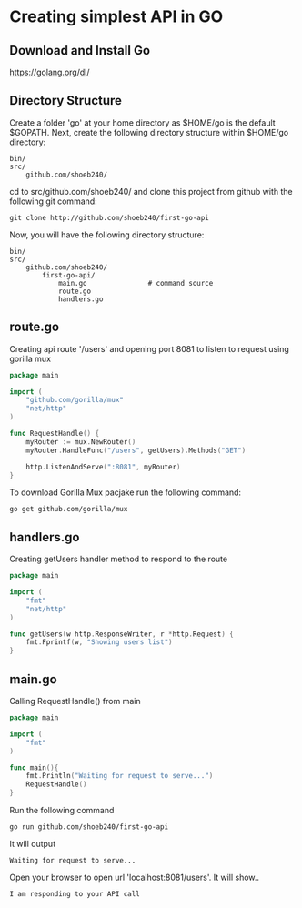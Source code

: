 # Creating simplest API in GO

## Download and Install Go
https://golang.org/dl/

## Directory Structure
Create a folder 'go' at your home directory as $HOME/go is the default $GOPATH. Next, create the following directory structure within $HOME/go directory:

```cgo
bin/
src/
    github.com/shoeb240/	
```

cd to src/github.com/shoeb240/ and clone this project from github with the following git command:
```cgo
git clone http://github.com/shoeb240/first-go-api
```

Now, you will have the following directory structure:
```cgo
bin/
src/
    github.com/shoeb240/
	    first-go-api/
	        main.go               # command source
	        route.go               
	        handlers.go               
```

## route.go
Creating api route '/users' and opening port 8081 to listen to request using gorilla mux

```go
package main

import (
    "github.com/gorilla/mux"
    "net/http"
)

func RequestHandle() {
    myRouter := mux.NewRouter()
    myRouter.HandleFunc("/users", getUsers).Methods("GET")

    http.ListenAndServe(":8081", myRouter)
}
```

To download Gorilla Mux pacjake run the following command:
```cgo
go get github.com/gorilla/mux
```

## handlers.go
Creating getUsers handler method to respond to the route

```go
package main

import (
    "fmt"
    "net/http"
)

func getUsers(w http.ResponseWriter, r *http.Request) {
    fmt.Fprintf(w, "Showing users list")
}
```

## main.go
Calling RequestHandle() from main

```go
package main

import (
    "fmt"
)

func main(){
    fmt.Println("Waiting for request to serve...")
    RequestHandle()
}
```

Run the following command
```
go run github.com/shoeb240/first-go-api
```

It will output
```
Waiting for request to serve...
```

Open your browser to open url 'localhost:8081/users'. It will show..
```
I am responding to your API call
```
